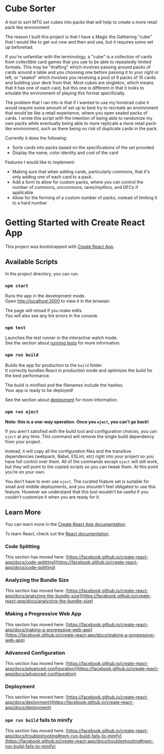 # Cube Sorter

A tool to sort MTG set cubes into packs that will help to create a more retail pack like environment

The reason I built this project is that I have a Magic the Gathering "cube" that I would like to get out now and then and use, but it requires some set up beforehad.

If you're unfamiliar with the terminology, a "cube" is a collection of cards from collectible card games that you use to be able to repeatedly limited formats. This may be "drafting" which involves passing around packs of cards around a table and you choosing one before passing it to your right or left, or "sealed" which involves you receiving a pool of 6 packs of 15 cards and building your deck from that. Most cubes are singleton, which means that it has one of each card, but this one is different in that it looks to emulate the environment of playing this format specificially.

The problem that I ran into is that if I wanted to use my Innistrad cube it would require some amount of set up to best try to recreate an environment that would be like a retail experience, where you open sealed packs of cards. I wrote this script with the intention of being able to randomize my own packs while eventually being able to more replicate a more retail pack-like environment, such as there being no risk of duplicate cards in the pack.

Currently it does the following:

- Sorts cards into packs based on the specifications of the set provided
- Display the name, color identity and cost of the card

Features I would like to implement:
- Making sure that when adding cards, particularly commons, that it's only adding one of each card to a pack.
- Add a form to allow for custom packs, where you can control the number of commons, uncommons, rares/mythics, and DFCs if applicable
- Allow for the forming of a custom number of packs, instead of limiting it to a hard number

# Getting Started with Create React App

This project was bootstrapped with [Create React App](https://github.com/facebook/create-react-app).

## Available Scripts

In the project directory, you can run:

### `npm start`

Runs the app in the development mode.\
Open [http://localhost:3000](http://localhost:3000) to view it in the browser.

The page will reload if you make edits.\
You will also see any lint errors in the console.

### `npm test`

Launches the test runner in the interactive watch mode.\
See the section about [running tests](https://facebook.github.io/create-react-app/docs/running-tests) for more information.

### `npm run build`

Builds the app for production to the `build` folder.\
It correctly bundles React in production mode and optimizes the build for the best performance.

The build is minified and the filenames include the hashes.\
Your app is ready to be deployed!

See the section about [deployment](https://facebook.github.io/create-react-app/docs/deployment) for more information.

### `npm run eject`

**Note: this is a one-way operation. Once you `eject`, you can’t go back!**

If you aren’t satisfied with the build tool and configuration choices, you can `eject` at any time. This command will remove the single build dependency from your project.

Instead, it will copy all the configuration files and the transitive dependencies (webpack, Babel, ESLint, etc) right into your project so you have full control over them. All of the commands except `eject` will still work, but they will point to the copied scripts so you can tweak them. At this point you’re on your own.

You don’t have to ever use `eject`. The curated feature set is suitable for small and middle deployments, and you shouldn’t feel obligated to use this feature. However we understand that this tool wouldn’t be useful if you couldn’t customize it when you are ready for it.

## Learn More

You can learn more in the [Create React App documentation](https://facebook.github.io/create-react-app/docs/getting-started).

To learn React, check out the [React documentation](https://reactjs.org/).

### Code Splitting

This section has moved here: [https://facebook.github.io/create-react-app/docs/code-splitting](https://facebook.github.io/create-react-app/docs/code-splitting)

### Analyzing the Bundle Size

This section has moved here: [https://facebook.github.io/create-react-app/docs/analyzing-the-bundle-size](https://facebook.github.io/create-react-app/docs/analyzing-the-bundle-size)

### Making a Progressive Web App

This section has moved here: [https://facebook.github.io/create-react-app/docs/making-a-progressive-web-app](https://facebook.github.io/create-react-app/docs/making-a-progressive-web-app)

### Advanced Configuration

This section has moved here: [https://facebook.github.io/create-react-app/docs/advanced-configuration](https://facebook.github.io/create-react-app/docs/advanced-configuration)

### Deployment

This section has moved here: [https://facebook.github.io/create-react-app/docs/deployment](https://facebook.github.io/create-react-app/docs/deployment)

### `npm run build` fails to minify

This section has moved here: [https://facebook.github.io/create-react-app/docs/troubleshooting#npm-run-build-fails-to-minify](https://facebook.github.io/create-react-app/docs/troubleshooting#npm-run-build-fails-to-minify)
